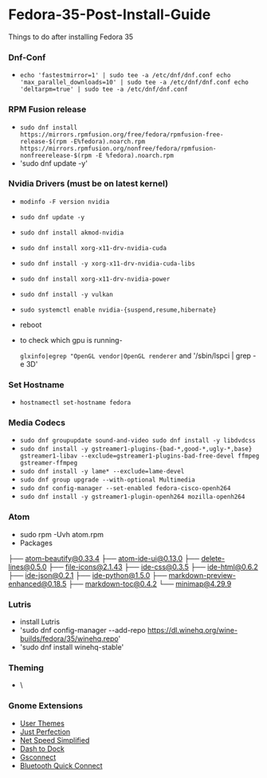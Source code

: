 # Fedora-35-Post-Install-Guide
Things to do after installing Fedora 35
### Dnf-Conf

* `echo 'fastestmirror=1' | sudo tee -a /etc/dnf/dnf.conf echo 'max_parallel_downloads=10' | sudo tee -a /etc/dnf/dnf.conf echo 'deltarpm=true' | sudo tee -a /etc/dnf/dnf.conf`

### RPM Fusion release

* `sudo dnf install https://mirrors.rpmfusion.org/free/fedora/rpmfusion-free-release-$(rpm -E%fedora).noarch.rpm https://mirrors.rpmfusion.org/nonfree/fedora/rpmfusion-nonfreerelease-$(rpm -E %fedora).noarch.rpm`
* 'sudo dnf update -y'


### Nvidia Drivers (must be on latest kernel)

* `modinfo -F version nvidia`
* `sudo dnf update -y`
* `sudo dnf install akmod-nvidia`
* `sudo dnf install xorg-x11-drv-nvidia-cuda`
* `sudo dnf install -y xorg-x11-drv-nvidia-cuda-libs`
* `sudo dnf install xorg-x11-drv-nvidia-power`
* `sudo dnf install -y vulkan`
* `sudo systemctl enable nvidia-{suspend,resume,hibernate}`
* reboot
* to check which gpu is running-

  `glxinfo|egrep "OpenGL vendor|OpenGL renderer`
   and
   '/sbin/lspci | grep -e 3D'

### Set Hostname

* `hostnamectl set-hostname fedora`


### Media Codecs

* `sudo dnf groupupdate sound-and-video sudo dnf install -y libdvdcss`
* `sudo dnf install -y gstreamer1-plugins-{bad-*,good-*,ugly-*,base} gstreamer1-libav --exclude=gstreamer1-plugins-bad-free-devel ffmpeg gstreamer-ffmpeg `
* `sudo dnf install -y lame* --exclude=lame-devel `
* `sudo dnf group upgrade --with-optional Multimedia`
* `sudo dnf config-manager --set-enabled fedora-cisco-openh264`
* `sudo dnf install -y gstreamer1-plugin-openh264 mozilla-openh264`


### Atom

* sudo rpm -Uvh atom.rpm
* Packages

├── atom-beautify@0.33.4
├── atom-ide-ui@0.13.0
├── delete-lines@0.5.0
├── file-icons@2.1.43
├── ide-css@0.3.5
├── ide-html@0.6.2
├── ide-json@0.2.1
├── ide-python@1.5.0
├── markdown-preview-enhanced@0.18.5
├── markdown-toc@0.4.2
└── minimap@4.29.9

### Lutris
* install Lutris
* 'sudo dnf config-manager --add-repo https://dl.winehq.org/wine-builds/fedora/35/winehq.repo'
* 'sudo dnf install winehq-stable'
### Theming

* \

### Gnome Extensions

* [User Themes](https://extensions.gnome.org/extension/19/user-themes/)
* [Just Perfection](https://extensions.gnome.org/extension/3843/just-perfection/)
* [Net Speed Simplified](https://extensions.gnome.org/extension/3724/net-speed-simplified/)
* [Dash to Dock](https://extensions.gnome.org/extension/307/dash-to-dock/)
* [Gsconnect](https://extensions.gnome.org/extension/1319/gsconnect/)
* [Bluetooth Quick Connect](https://extensions.gnome.org/extension/1401/bluetooth-quick-connect/)


